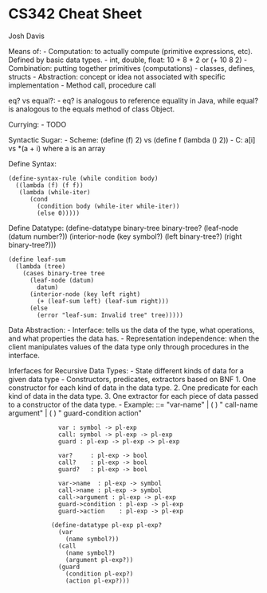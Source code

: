 CS342 Cheat Sheet
=================
Josh Davis

Means of:
    - Computation: to actually compute (primitive expressions, etc). Defined by
      basic data types.
        - int, double, float: 10 + 8 + 2 or (+ 10 8 2)
    - Combination: putting together primitives (computations)
        - classes, defines, structs
    - Abstraction: concept or idea not associated with specific implementation
        - Method call, procedure call

eq? vs equal?:
    - eq? is analogous to reference equality in Java, while equal? is analogous
      to the equals method of class Object.

Currying:
    - TODO

Syntactic Sugar:
    - Scheme: (define (f) 2) vs (define f (lambda () 2))
    - C: a[i] vs *(a + i) where a is an array

Define Syntax:

    (define-syntax-rule (while condition body)
      ((lambda (f) (f f))
       (lambda (while-iter)
          (cond
            (condition body (while-iter while-iter))
            (else 0)))))

Define Datatype:
    (define-datatype binary-tree binary-tree?
      (leaf-node     (datum number?))
      (interior-node (key   symbol?)
                     (left  binary-tree?)
                     (right binary-tree?)))

    (define leaf-sum
      (lambda (tree)
        (cases binary-tree tree
          (leaf-node (datum)
            datum)
          (interior-node (key left right)
            (+ (leaf-sum left) (leaf-sum right)))
          (else
            (error "leaf-sum: Invalid tree" tree)))))

Data Abstraction:
    - Interface: tells us the data of the type, what operations, and what
      properties the data has.
    - Representation independence: when the client manipulates values of the
      data type only through procedures in the interface.

Inferfaces for Recursive Data Types:
    - State different kinds of data for a given data type
    - Constructors, predicates, extractors based on BNF
        1. One constructor for each kind of data in the data type.
        2. One predicate for each kind of data in the data type.
        3. One extractor for each piece of data passed to a constructor of the
           data type.
    - Example:
        <pl-exp> ::= <symbol>   "var-name"
                  |  ( <symbol> <pl-exp> )    " call-name  argument"
                  |  ( <pl-exp> <pl-exp> )    " guard-condition action"

                  var : symbol -> pl-exp
                  call: symbol -> pl-exp -> pl-exp
                  guard : pl-exp -> pl-exp -> pl-exp

                  var?     : pl-exp -> bool
                  call?    : pl-exp -> bool
                  guard?   : pl-exp -> bool

                  var->name  : pl-exp -> symbol
                  call->name : pl-exp -> symbol
                  call->argument : pl-exp -> pl-exp
                  guard->condition : pl-exp -> pl-exp
                  guard->action    : pl-exp -> pl-exp

                (define-datatype pl-exp pl-exp?
                  (var
                    (name symbol?))
                  (call
                    (name symbol?)
                    (argument pl-exp?))
                  (guard
                    (condition pl-exp?)
                    (action pl-exp?)))
